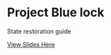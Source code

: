 # Project Blue lock
State restoration guide

[View Slides Here](https://docs.google.com/presentation/d/1hQKH34XDE90FiyzvSbENPIAlSKyg4rQEBt7dOLXTwZo/edit?usp=sharing)
